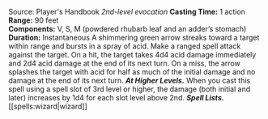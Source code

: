 Source: Player's Handbook
*2nd-level evocation*
**Casting Time:** 1 action  
**Range:** 90 feet  
**Components:** V, S, M (powdered rhubarb leaf and an adder’s stomach)  
**Duration:** Instantaneous
A shimmering green arrow streaks toward a target within range and bursts in a spray of acid. Make a ranged spell attack against the target. On a hit, the target takes 4d4 acid damage immediately and 2d4 acid damage at the end of its next turn. On a miss, the arrow splashes the target with acid for half as much of the initial damage and no damage at the end of its next turn.
***At Higher Levels.*** When you cast this spell using a spell slot of 3rd level or higher, the damage (both initial and later) increases by 1d4 for each slot level above 2nd.
***Spell Lists.*** [[spells:wizard|wizard]]